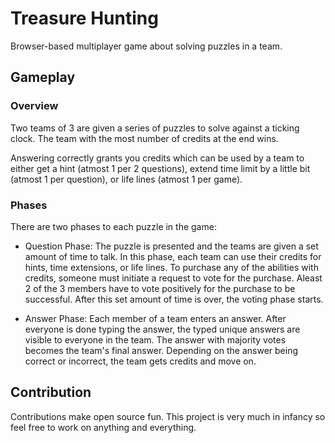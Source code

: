 # Treasure Hunting

Browser-based multiplayer game about solving puzzles in a team.

## Gameplay

### Overview

Two teams of 3 are given a series of puzzles to solve against a ticking clock. The team with the most number of credits at the end wins.

Answering correctly grants you credits which can be used by a team to either get a hint (atmost 1 per 2 questions), extend time limit by a little bit (atmost 1 per question), or life lines (atmost 1 per game).

### Phases

There are two phases to each puzzle in the game:

- Question Phase: The puzzle is presented and the teams are given a set amount of time to talk. In this phase, each team can use their credits for hints, time extensions, or life lines. To purchase any of the abilities with credits, someone must initiate a request to vote for the purchase. Aleast 2 of the 3 members have to vote positively for the purchase to be successful. After this set amount of time is over, the voting phase starts.

- Answer Phase: Each member of a team enters an answer. After everyone is done typing the answer, the typed unique answers are visible to everyone in the team. The answer with majority votes becomes the team's final answer. Depending on the answer being correct or incorrect, the team gets credits and move on.

## Contribution

Contributions make open source fun. This project is very much in infancy so feel free to work on anything and everything.
